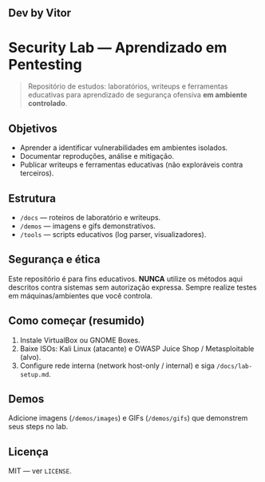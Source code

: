 ## Dev by Vitor

# Security Lab — Aprendizado em Pentesting 


> Repositório de estudos: laboratórios, writeups e ferramentas educativas para aprendizado de segurança ofensiva **em ambiente controlado**.


## Objetivos
- Aprender a identificar vulnerabilidades em ambientes isolados.
- Documentar reproduções, análise e mitigação.
- Publicar writeups e ferramentas educativas (não exploráveis contra terceiros).


## Estrutura
- `/docs` — roteiros de laboratório e writeups.
- `/demos` — imagens e gifs demonstrativos.
- `/tools` — scripts educativos (log parser, visualizadores).


## Segurança e ética
Este repositório é para fins educativos. **NUNCA** utilize os métodos aqui descritos contra sistemas sem autorização expressa. Sempre realize testes em máquinas/ambientes que você controla.


## Como começar (resumido)
1. Instale VirtualBox ou GNOME Boxes.
2. Baixe ISOs: Kali Linux (atacante) e OWASP Juice Shop / Metasploitable (alvo).
3. Configure rede interna (network host-only / internal) e siga `/docs/lab-setup.md`.


## Demos
Adicione imagens (`/demos/images`) e GIFs (`/demos/gifs`) que demonstrem seus steps no lab.


## Licença
MIT — ver `LICENSE`.
